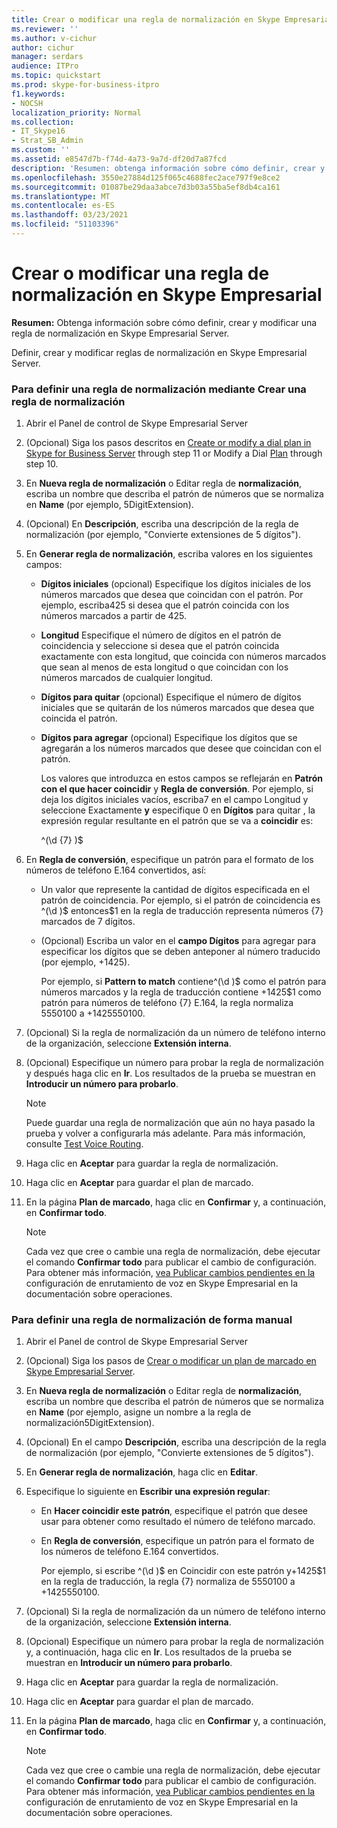 ```yaml
---
title: Crear o modificar una regla de normalización en Skype Empresarial
ms.reviewer: ''
ms.author: v-cichur
author: cichur
manager: serdars
audience: ITPro
ms.topic: quickstart
ms.prod: skype-for-business-itpro
f1.keywords:
- NOCSH
localization_priority: Normal
ms.collection:
- IT_Skype16
- Strat_SB_Admin
ms.custom: ''
ms.assetid: e8547d7b-f74d-4a73-9a7d-df20d7a87fcd
description: 'Resumen: obtenga información sobre cómo definir, crear y modificar una regla de normalización en Skype Empresarial Server.'
ms.openlocfilehash: 3550e27884d125f065c4688fec2ace797f9e8ce2
ms.sourcegitcommit: 01087be29daa3abce7d3b03a55ba5ef8db4ca161
ms.translationtype: MT
ms.contentlocale: es-ES
ms.lasthandoff: 03/23/2021
ms.locfileid: "51103396"
---
```

# <a name="create-or-modify-a-normalization-rule-in-skype-for-business"></a>Crear o modificar una regla de normalización en Skype Empresarial

**Resumen:** Obtenga información sobre cómo definir, crear y modificar una regla de normalización en Skype Empresarial Server.

Definir, crear y modificar reglas de normalización en Skype Empresarial Server.

### <a name="to-define-a-normalization-rule-by-using-build-a-normalization-rule"></a>Para definir una regla de normalización mediante Crear una regla de normalización

1. Abrir el Panel de control de Skype Empresarial Server

2. (Opcional) Siga los pasos descritos en [Create or modify a dial plan in Skype for Business Server](dial-plans.md) through step 11 or Modify a Dial [Plan](/previous-versions/office/lync-server-2013/lync-server-2013-modify-a-dial-plan) through step 10.

3. En **Nueva regla de normalización** o Editar regla de **normalización**, escriba un nombre que describa el patrón de números que se normaliza en **Name** (por ejemplo, 5DigitExtension).

4. (Opcional) En **Descripción**, escriba una descripción de la regla de normalización (por ejemplo, "Convierte extensiones de 5 dígitos").

5. En **Generar regla de normalización**, escriba valores en los siguientes campos:

   - **Dígitos iniciales** (opcional) Especifique los dígitos iniciales de los números marcados que desea que coincidan con el patrón. Por ejemplo, escriba425 si desea que el patrón coincida con los números marcados a partir de 425.

   - **Longitud** Especifique el número de dígitos en el patrón de coincidencia y seleccione si desea que el patrón coincida exactamente con esta longitud, que coincida con números marcados que sean al menos de esta longitud o que coincidan con los números marcados de cualquier longitud.

   - **Dígitos para quitar** (opcional) Especifique el número de dígitos iniciales que se quitarán de los números marcados que desea que coincida el patrón.

   - **Dígitos para agregar** (opcional) Especifique los dígitos que se agregarán a los números marcados que desee que coincidan con el patrón.

     Los valores que introduzca en estos campos se reflejarán en **Patrón con el que hacer coincidir** y **Regla de conversión**. Por ejemplo, si  deja los dígitos  iniciales vacíos, escriba7 en el campo Longitud y seleccione Exactamente **y** especifique 0 en **Dígitos** para quitar , la expresión regular resultante en el patrón que se va a **coincidir** es:

     ^(\d {7} )$

6. En **Regla de conversión**, especifique un patrón para el formato de los números de teléfono E.164 convertidos, así:

   - Un valor que represente la cantidad de dígitos especificada en el patrón de coincidencia. Por ejemplo, si el patrón de coincidencia es ^(\d )$ entonces$1 en la regla de traducción representa números {7} marcados de 7 dígitos.

   - (Opcional) Escriba un valor en el **campo Dígitos** para agregar para especificar los dígitos que se deben anteponer al número traducido (por ejemplo, +1425).

     Por ejemplo, si **Pattern to match** contiene^(\d )$ como el patrón para números marcados y la regla de traducción contiene +1425$1 como patrón para números de teléfono {7} E.164, la regla normaliza 5550100 a +1425550100. 

7. (Opcional) Si la regla de normalización da un número de teléfono interno de la organización, seleccione **Extensión interna**.

8. (Opcional) Especifique un número para probar la regla de normalización y después haga clic en **Ir**. Los resultados de la prueba se muestran en **Introducir un número para probarlo**.

    > [!NOTE]
    > Puede guardar una regla de normalización que aún no haya pasado la prueba y volver a configurarla más adelante. Para más información, consulte [Test Voice Routing](/previous-versions/office/lync-server-2013/lync-server-2013-test-voice-routing).

9. Haga clic en **Aceptar** para guardar la regla de normalización.

10. Haga clic en **Aceptar** para guardar el plan de marcado.

11. En la página **Plan de marcado**, haga clic en **Confirmar** y, a continuación, en **Confirmar todo**.

    > [!NOTE]
    > Cada vez que cree o cambie una regla de normalización, debe ejecutar el comando **Confirmar todo** para publicar el cambio de configuración. Para obtener más información, [vea Publicar cambios pendientes en la](voice-route-config-changes.md) configuración de enrutamiento de voz en Skype Empresarial en la documentación sobre operaciones.

### <a name="to-define-a-normalization-rule-manually"></a>Para definir una regla de normalización de forma manual

1. Abrir el Panel de control de Skype Empresarial Server

2. (Opcional) Siga los pasos de [Crear o modificar un plan de marcado en Skype Empresarial Server](dial-plans.md).

3. En **Nueva regla de normalización** o Editar regla de **normalización**, escriba un nombre que describa el patrón de números que se normaliza en **Name** (por ejemplo, asigne un nombre a la regla de normalización5DigitExtension).

4. (Opcional) En el campo **Descripción**, escriba una descripción de la regla de normalización (por ejemplo, "Convierte extensiones de 5 dígitos").

5. En **Generar regla de normalización**, haga clic en **Editar**.

6. Especifique lo siguiente en **Escribir una expresión regular**:

   - En **Hacer coincidir este patrón**, especifique el patrón que desee usar para obtener como resultado el número de teléfono marcado.

   - En **Regla de conversión**, especifique un patrón para el formato de los números de teléfono E.164 convertidos.

     Por ejemplo, si escribe ^(\d )$ en Coincidir con este patrón y+1425$1 en la regla de traducción, la regla {7} normaliza de 5550100 a +1425550100.  

7. (Opcional) Si la regla de normalización da un número de teléfono interno de la organización, seleccione **Extensión interna**.

8. (Opcional) Especifique un número para probar la regla de normalización y, a continuación, haga clic en **Ir**. Los resultados de la prueba se muestran en **Introducir un número para probarlo**.

9. Haga clic en **Aceptar** para guardar la regla de normalización.

10. Haga clic en **Aceptar** para guardar el plan de marcado.

11. En la página **Plan de marcado**, haga clic en **Confirmar** y, a continuación, en **Confirmar todo**.

    > [!NOTE]
    > Cada vez que cree o cambie una regla de normalización, debe ejecutar el comando **Confirmar todo** para publicar el cambio de configuración. Para obtener más información, [vea Publicar cambios pendientes en la](voice-route-config-changes.md) configuración de enrutamiento de voz en Skype Empresarial en la documentación sobre operaciones.